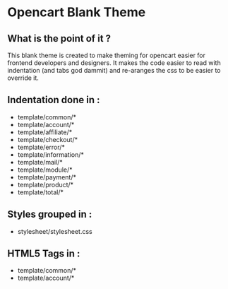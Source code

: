 Opencart Blank Theme
====================

What is the point of it ?
-------------------------

This blank theme is created to make theming for opencart easier for frontend developers and designers. It makes the code easier to read with indentation (and tabs god dammit) and re-aranges the css to be easier to override it.

Indentation done in :
---------------------

- template/common/*
- template/account/*
- template/affiliate/*
- template/checkout/*
- template/error/*
- template/information/*
- template/mail/*
- template/module/*
- template/payment/*
- template/product/*
- template/total/*

Styles grouped in :
-------------------

- stylesheet/stylesheet.css

HTML5 Tags in :
---------------

- template/common/*
- template/account/*